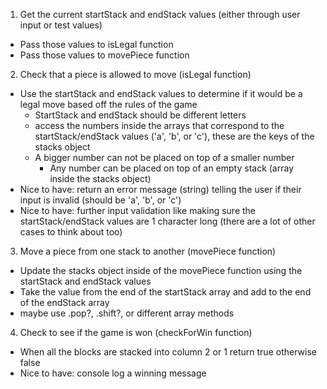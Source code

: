 1. Get the current startStack and endStack values (either through user input or test values)
- Pass those values to isLegal function
- Pass those values to movePiece function

2. Check that a piece is allowed to move (isLegal function)
- Use the startStack and endStack values to determine if it would be a legal move based off the rules 
  of the game
  - StartStack and endStack should be different letters
  - access the numbers inside the arrays that correspond to the startStack/endStack 
    values ('a', 'b', or 'c'), these are the keys of the stacks object
  - A bigger number can not be placed on top of a smaller number
    - Any number can be placed on top of an empty stack (array inside the stacks object)
- Nice to have: return an error message (string) telling the user if their 
input is invalid (should be 'a', 'b', or 'c')
- Nice to have: further input validation like making sure the startStack/endStack values are 1 character long
(there are a lot of other cases to think about too)

3. Move a piece from one stack to another (movePiece function) 
- Update the stacks object inside of the movePiece function using the startStack and endStack values
- Take the value from the end of the startStack array and add to the end of the endStack array
- maybe use .pop?, .shift?, or different array methods

4. Check to see if the game is won (checkForWin function)
- When all the blocks are stacked into column 2 or 1 return true otherwise false
- Nice to have: console log a winning message


